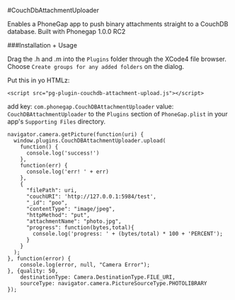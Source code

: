 #CouchDbAttachmentUploader

Enables a PhoneGap app to push binary attachments straight to a CouchDB database. Built with Phonegap 1.0.0 RC2

###Installation + Usage

Drag the .h and .m into the `Plugins` folder through the XCode4 file browser. Choose `Create groups for any added folders` on the dialog.

Put this in yo HTMLz:

    <script src="pg-plugin-couchdb-attachment-upload.js"></script>

add key: `com.phonegap.CouchDBAttachmentUploader` value: `CouchDBAttachmentUploader` to the `Plugins` section of `PhoneGap.plist` in your app's `Supporting Files` directory.


    navigator.camera.getPicture(function(uri) {
      window.plugins.CouchDBAttachmentUploader.upload(
        function() { 
          console.log('success!')
        },
        function(err) { 
          console.log('err! ' + err)
        },
        {
          "filePath": uri,
          "couchURI": 'http://127.0.0.1:5984/test',
          "_id": "poo",
          "contentType": "image/jpeg",
          "httpMethod": "put",
          "attachmentName": "photo.jpg",
          "progress": function(bytes,total){
            console.log('progress: ' + (bytes/total) * 100 + 'PERCENT');
          }
        }
      );
    }, function(error) {
        console.log(error, null, "Camera Error");
    }, {quality: 50,
        destinationType: Camera.DestinationType.FILE_URI,
        sourceType: navigator.camera.PictureSourceType.PHOTOLIBRARY
    });


